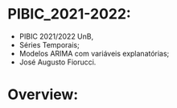 # PIBIC_2021-2022:

- PIBIC 2021/2022 UnB, 
- Séries Temporais;
- Modelos ARIMA com variáveis explanatórias;
- José Augusto Fiorucci.



# Overview:



